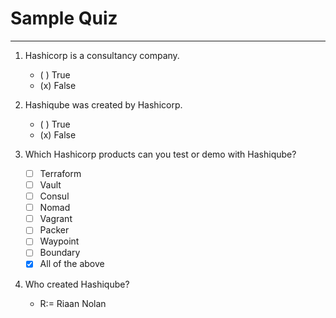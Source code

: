 # Sample Quiz

---
1. Hashicorp is a consultancy company.
    - ( ) True
    - (x) False

2. Hashiqube was created by Hashicorp.
    - ( ) True
    - (x) False

3. Which Hashicorp products can you test or demo with Hashiqube?
    - [ ] Terraform
    - [ ] Vault
    - [ ] Consul
    - [ ] Nomad
    - [ ] Vagrant
    - [ ] Packer
	- [ ] Waypoint
    - [ ] Boundary
    - [x] All of the above

4. Who created Hashiqube?
    - R:= Riaan Nolan
